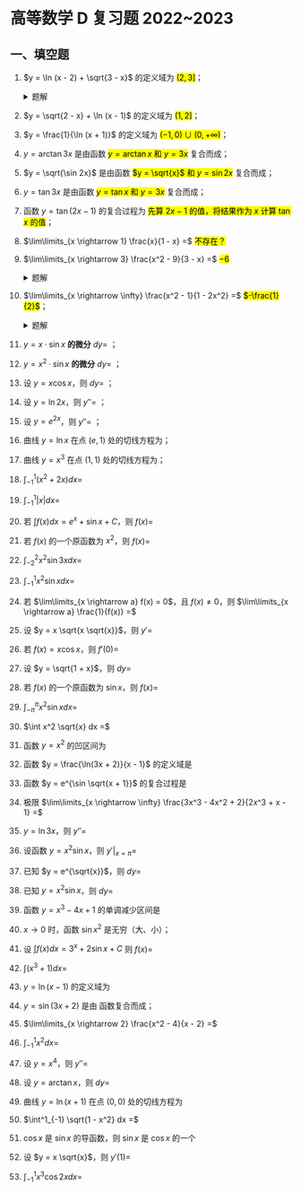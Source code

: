 # 高等数学 D 复习题 2022~2023

## 一、填空题

01. $y = \ln (x - 2) + \sqrt{3 - x}$ 的定义域为 <mark>$(2, 3]$</mark>；
    <details>
    <summary>题解</summary>
    </details>

02. $y = \sqrt{2 - x} + \ln (x - 1)$ 的定义域为 <mark>$(1, 2]$</mark>；
03. $y = \frac{1}{\ln (x + 1)}$ 的定义域为 <mark>$(−1, 0) \cup (0, +\infty)$</mark>；
04. $y = \arctan 3x$ 是由函数 <mark>$y = \arctan x$ 和 $y = 3x$</mark> 复合而成；
05. $y = \sqrt{\sin 2x}$ 是由函数 <mark>$y = \sqrt{x}$ 和 $y = \sin 2x$</mark> 复合而成；
06. $y = \tan 3x$ 是由函数 <mark>$y = \tan x$ 和 $y = 3x$</mark> 复合而成；
07. 函数 $y = \tan (2x - 1)$ 的复合过程为 <mark>先算 $2x - 1$ 的值，将结果作为 $x$ 计算 $\tan x$ 的值</mark>；
08. $\lim\limits_{x \rightarrow 1} \frac{x}{1 - x} =$ <mark>不存在？</mark>
09. $\lim\limits_{x \rightarrow 3} \frac{x^2 - 9}{3 - x} =$ <mark>$-6$</mark>
    <details>
    <summary>题解</summary>

    $$
    \begin{align*}
        & \lim\limits_{x \rightarrow 3} \frac{x^2 - 9}{3 - x} \\
        & = \lim\limits_{x \rightarrow 3} \frac{(x - 3)(x + 3)}{3 - x} & \text{将原式分子因式分解} \\
        & = \lim\limits_{x \rightarrow 3} \frac{(x + 3)}{-1} & \text{分子分母同除 } x - 3 \\
        & = \lim\limits_{x \rightarrow 3} -(x + 3) \\
        & = -6 \\
    \end{align*}
    $$

    </details>

10. $\lim\limits_{x \rightarrow \infty} \frac{x^2 - 1}{1 - 2x^2} =$ <mark>$-\frac{1}{2}$</mark>；
    <details>
    <summary>题解</summary>

    $$
    \lim\limits_{x \rightarrow \infty} \frac{x^2 - 1}{1 - 2x^2}
    = \lim\limits_{x \rightarrow \infty} \frac{1 - \frac{1}{x^2}}{\frac{1}{x^2} - 2}
    = \frac{1}{-2}
    = -\frac{1}{2}
    $$

    </details>

11. $y = x · \sin x$ **的微分** $dy =$ <mark></mark>；
12. $y = x^2 · \sin x$ **的微分** $dy =$ <mark></mark>；
13. 设 $y = x \cos x$，则 $dy =$ <mark></mark>；
14. 设 $y = \ln 2x$，则 $y'' =$ <mark></mark>；
15. 设 $y = e^{2x}$，则 $y'' =$ <mark></mark>；
16. 曲线 $y = \ln x$ 在点 $(e, 1)$ 处的切线方程为；
17. 曲线 $y = x^3$ 在点 $(1, 1)$ 处的切线方程为；
18. $\int^1_{-1} (x^2 + 2x) dx =$
19. $\int^1_{-1} |x| dx =$
20. 若 $\int f(x) dx = e^x + \sin x + C$，则 $f(x) =$
21. 若 $f(x)$ 的一个原函数为 $x^2$，则 $f(x) =$
22. $\int^2_{-2} x^2 \sin 3x dx =$
23. $\int^1_{-1} x^2 \sin x dx =$
24. 若 $\lim\limits_{x \rightarrow a} f(x) = 0$，且 $f(x) \not = 0$，则 $\lim\limits_{x \rightarrow a} \frac{1}{f(x)} =$
25. 设 $y = x \sqrt{x \sqrt{x}}$，则 $y' =$
26. 若 $f(x) = x \cos x$，则 $f'(0) =$
27. 设 $y = \sqrt{1 + x}$，则 $dy =$
28. 若 $f(x)$ 的一个原函数为 $\sin x$，则 $f(x) =$
29. $\int^\pi_{-\pi} x^2 \sin x dx =$
30. $\int x^2 \sqrt{x} dx =$
31. 函数 $y = x^2$ 的凹区间为
32. 函数 $y = \frac{\ln(3x + 2)}{x - 1}$ 的定义域是
33. 函数 $y = e^{\sin \sqrt{x + 1}}$ 的复合过程是
34. 极限 $\lim\limits_{x \rightarrow \infty} \frac{3x^3 - 4x^2 + 2}{2x^3 + x - 1} =$
35. $y = \ln 3x$，则 $y'' =$
36. 设函数 $y = x^2 \sin x$，则 $y'|_{x = \pi} =$
37. 已知 $y = e^{\sqrt{x}}$，则 $dy =$
38. 已知 $y = x^2 \sin x$，则 $dy =$
39. 函数 $y = x^3 - 4x + 1$ 的单调减少区间是
40. $x \rightarrow 0$ 时，函数 $\sin x^2$ 是无穷（大、小）；
41. 设 $\int f(x) dx = 3^x + 2 \sin x + C$ 则 $f(x) =$
42. $\int (x^3 + 1) dx =$
43. $y = \ln(x - 1)$ 的定义域为
44. $y = \sin(3x + 2)$ 是由 函数复合而成；
45. $\lim\limits_{x \rightarrow 2} \frac{x^2 - 4}{x - 2} =$
46. $\int^1_{-1} x^2 dx =$
47. 设 $y = x^4$，则 $y'' =$
48. 设 $y = \arctan x$，则 $dy =$
49. 曲线 $y = \ln(x + 1)$ 在点 $(0, 0)$ 处的切线方程为
50. $\int^1_{-1} \sqrt{1 - x^2} dx =$
51. $\cos x$ 是 $\sin x$ 的导函数，则 $\sin x$ 是 $\cos x$ 的一个
52. 设 $y = x \sqrt{x}$，则 $y'(1) =$
53. $\int^1_{-1} x^3 \cos 2x dx =$